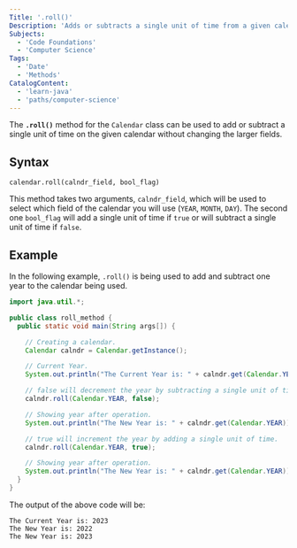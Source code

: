```yaml
---
Title: '.roll()'
Description: 'Adds or subtracts a single unit of time from a given calendar.'
Subjects:
  - 'Code Foundations'
  - 'Computer Science'
Tags:
  - 'Date'
  - 'Methods'
CatalogContent:
  - 'learn-java'
  - 'paths/computer-science'
---
```


The **`.roll()`** method for the `Calendar` class can be used to add or subtract a single unit of time on the given calendar without changing the larger fields.

## Syntax

```pseudo
calendar.roll(calndr_field, bool_flag)
```

This method takes two arguments, `calndr_field`, which will be used to select which field of the calendar you will use (`YEAR`, `MONTH`, `DAY`). The second one `bool_flag` will add a single unit of time if `true` or will subtract a single unit of time if `false`.

## Example

In the following example, `.roll()` is being used to add and subtract one year to the calendar being used.

```java
import java.util.*;

public class roll_method {
  public static void main(String args[]) {

    // Creating a calendar.
    Calendar calndr = Calendar.getInstance();

    // Current Year.
    System.out.println("The Current Year is: " + calndr.get(Calendar.YEAR));

    // false will decrement the year by subtracting a single unit of time.
    calndr.roll(Calendar.YEAR, false);

    // Showing year after operation.
    System.out.println("The New Year is: " + calndr.get(Calendar.YEAR));

    // true will increment the year by adding a single unit of time.
    calndr.roll(Calendar.YEAR, true);

    // Showing year after operation.
    System.out.println("The New Year is: " + calndr.get(Calendar.YEAR));
  }
}

```

The output of the above code will be:

```shell
The Current Year is: 2023
The New Year is: 2022
The New Year is: 2023
```
